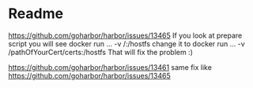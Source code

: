 # Readme

https://github.com/goharbor/harbor/issues/13465
If you look at prepare script you will see
docker run ... -v /:/hostfs
change it to docker run ... -v /pathOfYourCert/certs:/hostfs
That will fix the problem :)

https://github.com/goharbor/harbor/issues/13461
same fix like https://github.com/goharbor/harbor/issues/13465
